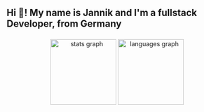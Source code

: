 <h2 align="left">Hi 👋! My name is Jannik and I'm a fullstack Developer, from Germany</h2>

###

<div align="center">
  <img src="https://github-readme-stats.vercel.app/api?username=vertraxumtesOG&hide_title=false&hide_rank=false&show_icons=true&include_all_commits=true&count_private=true&disable_animations=false&theme=dracula&locale=en&hide_border=false" height="150" alt="stats graph"  />
  <img src="https://github-readme-stats.vercel.app/api/top-langs?username=vertraxumtesOG&locale=en&hide_title=false&layout=compact&card_width=320&langs_count=5&theme=dracula&hide_border=false" height="150" alt="languages graph"  />
</div>

###

<br clear="both">

###
